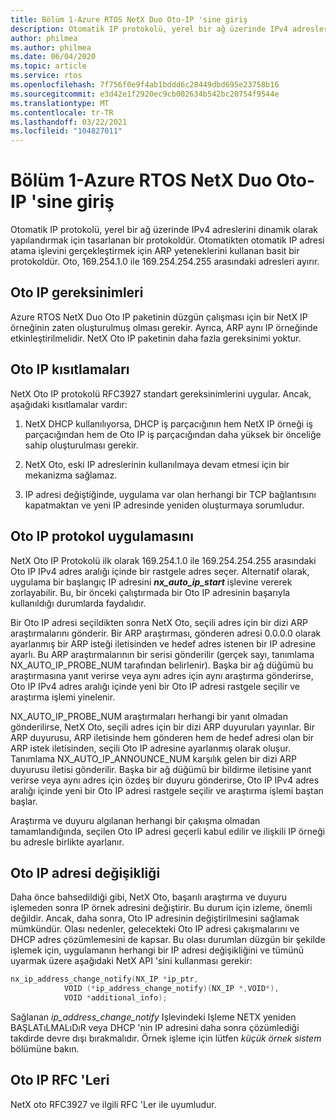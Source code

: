 ```yaml
---
title: Bölüm 1-Azure RTOS NetX Duo Oto-IP 'sine giriş
description: Otomatik IP protokolü, yerel bir ağ üzerinde IPv4 adreslerini dinamik olarak yapılandırmak için tasarlanan bir protokoldür. Azure RTOS NetX Duo Oto IP paketinin düzgün çalışması için bir NetX IP örneğinin zaten oluşturulmuş olması gerekir.
author: philmea
ms.author: philmea
ms.date: 06/04/2020
ms.topic: article
ms.service: rtos
ms.openlocfilehash: 7f756f0e9f4ab1bddd6c28449dbd695e23758b16
ms.sourcegitcommit: e3d42e1f2920ec9cb002634b542bc20754f9544e
ms.translationtype: MT
ms.contentlocale: tr-TR
ms.lasthandoff: 03/22/2021
ms.locfileid: "104827011"
---
```

# <a name="chapter-1---introduction-to-azure-rtos-netx-duo-autoip"></a>Bölüm 1-Azure RTOS NetX Duo Oto-IP 'sine giriş

Otomatik IP protokolü, yerel bir ağ üzerinde IPv4 adreslerini dinamik olarak yapılandırmak için tasarlanan bir protokoldür. Otomatikten otomatik IP adresi atama işlevini gerçekleştirmek için ARP yeteneklerini kullanan basit bir protokoldür. Oto, 169.254.1.0 ile 169.254.254.255 arasındaki adresleri ayırır.

## <a name="autoip-requirements"></a>Oto IP gereksinimleri

Azure RTOS NetX Duo Oto IP paketinin düzgün çalışması için bir NetX IP örneğinin zaten oluşturulmuş olması gerekir. Ayrıca, ARP aynı IP örneğinde etkinleştirilmelidir. NetX Oto IP paketinin daha fazla gereksinimi yoktur.

## <a name="autoip-constraints"></a>Oto IP kısıtlamaları

NetX Oto IP protokolü RFC3927 standart gereksinimlerini uygular. Ancak, aşağıdaki kısıtlamalar vardır:

1. NetX DHCP kullanılıyorsa, DHCP iş parçacığının hem NetX IP örneği iş parçacığından hem de Oto IP iş parçacığından daha yüksek bir önceliğe sahip oluşturulması gerekir.

1. NetX Oto, eski IP adreslerinin kullanılmaya devam etmesi için bir mekanizma sağlamaz.

1. IP adresi değiştiğinde, uygulama var olan herhangi bir TCP bağlantısını kapatmaktan ve yeni IP adresinde yeniden oluşturmaya sorumludur.

## <a name="autoip-protocol-implementation"></a>Oto IP protokol uygulamasını

NetX Oto IP Protokolü ilk olarak 169.254.1.0 ile 169.254.254.255 arasındaki Oto IP IPv4 adres aralığı içinde bir rastgele adres seçer. Alternatif olarak, uygulama bir başlangıç IP adresini ***nx_auto_ip_start*** işlevine vererek zorlayabilir. Bu, bir önceki çalıştırmada bir Oto IP adresinin başarıyla kullanıldığı durumlarda faydalıdır.

Bir Oto IP adresi seçildikten sonra NetX Oto, seçili adres için bir dizi ARP araştırmalarını gönderir. Bir ARP araştırması, gönderen adresi 0.0.0.0 olarak ayarlanmış bir ARP isteği iletisinden ve hedef adres istenen bir IP adresine ayarlı. Bu ARP araştırmalarının bir serisi gönderilir (gerçek sayı, tanımlama NX_AUTO_IP_PROBE_NUM tarafından belirlenir). Başka bir ağ düğümü bu araştırmasına yanıt verirse veya aynı adres için aynı araştırma gönderirse, Oto IP IPv4 adres aralığı içinde yeni bir Oto IP adresi rastgele seçilir ve araştırma işlemi yinelenir.

NX_AUTO_IP_PROBE_NUM araştırmaları herhangi bir yanıt olmadan gönderilirse, NetX Oto, seçili adres için bir dizi ARP duyuruları yayınlar. Bir ARP duyurusu, ARP iletisinde hem gönderen hem de hedef adresi olan bir ARP istek iletisinden, seçili Oto IP adresine ayarlanmış olarak oluşur. Tanımlama NX_AUTO_IP_ANNOUNCE_NUM karşılık gelen bir dizi ARP duyurusu iletisi gönderilir. Başka bir ağ düğümü bir bildirme iletisine yanıt verirse veya aynı adres için özdeş bir duyuru gönderirse, Oto IP IPv4 adres aralığı içinde yeni bir Oto IP adresi rastgele seçilir ve araştırma işlemi baştan başlar.

Araştırma ve duyuru algılanan herhangi bir çakışma olmadan tamamlandığında, seçilen Oto IP adresi geçerli kabul edilir ve ilişkili IP örneği bu adresle birlikte ayarlanır.

## <a name="autoip-address-change"></a>Oto IP adresi değişikliği

Daha önce bahsedildiği gibi, NetX Oto, başarılı araştırma ve duyuru işlemeden sonra IP örnek adresini değiştirir. Bu durum için izleme, önemli değildir. Ancak, daha sonra, Oto IP adresinin değiştirilmesini sağlamak mümkündür. Olası nedenler, gelecekteki Oto IP adresi çakışmalarını ve DHCP adres çözümlemesini de kapsar. Bu olası durumları düzgün bir şekilde işlemek için, uygulamanın herhangi bir IP adresi değişikliğini ve tümünü uyarmak üzere aşağıdaki NetX API 'sini kullanması gerekir:

```c
nx_ip_address_change_notify(NX_IP *ip_ptr,
            VOID (*ip_address_change_notify)(NX_IP *,VOID*),
            VOID *additional_info);
```

Sağlanan *ip_address_change_notify* Işlevindeki Işleme NETX yeniden BAŞLATıLMALıDıR veya DHCP 'nin IP adresini daha sonra çözümlediği takdirde devre dışı bırakmalıdır. Örnek işleme için lütfen *küçük örnek sistem* bölümüne bakın.

## <a name="autoip-rfcs"></a>Oto IP RFC 'Leri

NetX oto RFC3927 ve ilgili RFC 'Ler ile uyumludur.